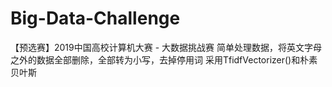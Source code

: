 # Big-Data-Challenge
【预选赛】2019中国高校计算机大赛 - 大数据挑战赛
简单处理数据，将英文字母之外的数据全部删除，全部转为小写，去掉停用词
采用TfidfVectorizer()和朴素贝叶斯
